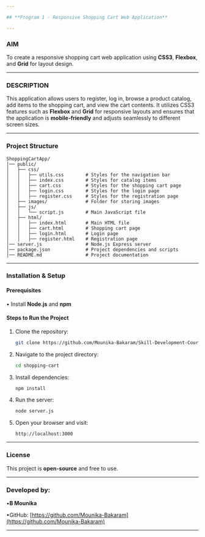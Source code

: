 ```yaml
---

## **Program 1 - Responsive Shopping Cart Web Application** 

---
```


### **AIM**

To create a responsive shopping cart web application using **CSS3**, **Flexbox**, and **Grid** for layout design.

---

### **DESCRIPTION**

This application allows users to register, log in, browse a product catalog, add items to the shopping cart, and view the cart contents. It utilizes CSS3 features such as **Flexbox** and **Grid** for responsive layouts and ensures that the application is **mobile-friendly** and adjusts seamlessly to different screen sizes.

---

### **Project Structure**

```
ShoppingCartApp/
│── public/
│   ├── css/
│   │   ├── utils.css        # Styles for the navigation bar
│   │   ├── index.css        # Styles for catalog items
│   │   ├── cart.css         # Styles for the shopping cart page
│   │   ├── login.css        # Styles for the login page
│   │   ├── register.css     # Styles for the registration page
│   ├── images/              # Folder for storing images
│   ├── js/
│   │   └── script.js        # Main JavaScript file
│   ├── html/
│   │   ├── index.html       # Main HTML file
│   │   ├── cart.html        # Shopping cart page
│   │   ├── login.html       # Login page
│   │   ├── register.html    # Registration page
│── server.js                # Node.js Express server
│── package.json             # Project dependencies and scripts
│── README.md                # Project documentation
```

---

### **Installation & Setup**

#### **Prerequisites**

• Install **Node.js** and **npm**

#### **Steps to Run the Project**

1. Clone the repository:

   ```bash
   git clone https://github.com/Mounika-Bakaram/Skill-Development-Course/Experiment-01_Shopping-cart-app_CSS/Shopping-cart-app.git
   ```
2. Navigate to the project directory:

   ```bash
   cd shopping-cart
   ```
3. Install dependencies:

   ```bash
   npm install
   ```
4. Run the server:

   ```bash
   node server.js
   ```
5. Open your browser and visit:

   ```
   http://localhost:3000
   ```

---

### **License**

This project is **open-source** and free to use.

---

### **Developed by:**

•**B Mounika**

•GitHub: [https://github.com/Mounika-Bakaram](https://github.com/Mounika-Bakaram)

---
